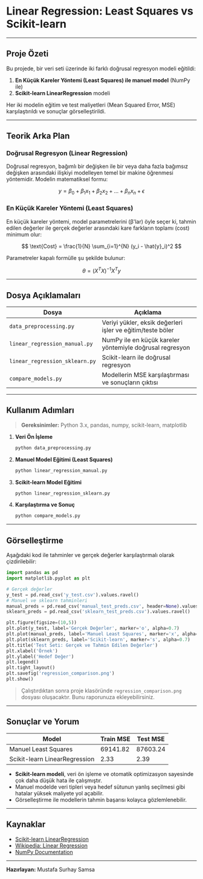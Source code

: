 # Linear Regression: Least Squares vs Scikit-learn
---

## Proje Özeti
Bu projede, bir veri seti üzerinde iki farklı doğrusal regresyon modeli eğitildi:
1. **En Küçük Kareler Yöntemi (Least Squares) ile manuel model** (NumPy ile)
2. **Scikit-learn LinearRegression** modeli

Her iki modelin eğitim ve test maliyetleri (Mean Squared Error, MSE) karşılaştırıldı ve sonuçlar görselleştirildi.

---

## Teorik Arka Plan
### Doğrusal Regresyon (Linear Regression)
Doğrusal regresyon, bağımlı bir değişken ile bir veya daha fazla bağımsız değişken arasındaki ilişkiyi modelleyen temel bir makine öğrenmesi yöntemidir. Modelin matematiksel formu:

$$
y = \beta_0 + \beta_1 x_1 + \beta_2 x_2 + ... + \beta_n x_n + \epsilon
$$

### En Küçük Kareler Yöntemi (Least Squares)
En küçük kareler yöntemi, model parametrelerini (β'lar) öyle seçer ki, tahmin edilen değerler ile gerçek değerler arasındaki kare farkların toplamı (cost) minimum olur:

$$
\text{Cost} = \frac{1}{N} \sum_{i=1}^{N} (y_i - \hat{y}_i)^2
$$

Parametreler kapalı formülle şu şekilde bulunur:

$$
\theta = (X^T X)^{-1} X^T y
$$

---

## Dosya Açıklamaları
| Dosya                      | Açıklama |
|----------------------------|----------|
| `data_preprocessing.py`    | Veriyi yükler, eksik değerleri işler ve eğitim/teste böler |
| `linear_regression_manual.py` | NumPy ile en küçük kareler yöntemiyle doğrusal regresyon |
| `linear_regression_sklearn.py` | Scikit-learn ile doğrusal regresyon |
| `compare_models.py`        | Modellerin MSE karşılaştırması ve sonuçların çıktısı |

---

## Kullanım Adımları
> **Gereksinimler:** Python 3.x, pandas, numpy, scikit-learn, matplotlib

1. **Veri Ön İşleme**
   ```bash
   python data_preprocessing.py
   ```
2. **Manuel Model Eğitimi (Least Squares)**
   ```bash
   python linear_regression_manual.py
   ```
3. **Scikit-learn Model Eğitimi**
   ```bash
   python linear_regression_sklearn.py
   ```
4. **Karşılaştırma ve Sonuç**
   ```bash
   python compare_models.py
   ```

---

## Görselleştirme
Aşağıdaki kod ile tahminler ve gerçek değerler karşılaştırmalı olarak çizdirilebilir:

```python
import pandas as pd
import matplotlib.pyplot as plt

# Gerçek değerler
y_test = pd.read_csv('y_test.csv').values.ravel()
# Manuel ve sklearn tahminleri
manual_preds = pd.read_csv('manual_test_preds.csv', header=None).values.ravel()
sklearn_preds = pd.read_csv('sklearn_test_preds.csv').values.ravel()

plt.figure(figsize=(10,5))
plt.plot(y_test, label='Gerçek Değerler', marker='o', alpha=0.7)
plt.plot(manual_preds, label='Manuel Least Squares', marker='x', alpha=0.7)
plt.plot(sklearn_preds, label='Scikit-learn', marker='s', alpha=0.7)
plt.title('Test Seti: Gerçek ve Tahmin Edilen Değerler')
plt.xlabel('Örnek')
plt.ylabel('Hedef Değer')
plt.legend()
plt.tight_layout()
plt.savefig('regression_comparison.png')
plt.show()
```
> Çalıştırdıktan sonra proje klasöründe `regression_comparison.png` dosyası oluşacaktır. Bunu raporunuza ekleyebilirsiniz.

---

## Sonuçlar ve Yorum
| Model                        | Train MSE   | Test MSE    |
|------------------------------|-------------|-------------|
| Manuel Least Squares         | 69141.82    | 87603.24    |
| Scikit-learn LinearRegression| 2.33        | 2.39        |

- **Scikit-learn modeli**, veri ön işleme ve otomatik optimizasyon sayesinde çok daha düşük hata ile çalışmıştır.
- Manuel modelde veri tipleri veya hedef sütunun yanlış seçilmesi gibi hatalar yüksek maliyete yol açabilir.
- Görselleştirme ile modellerin tahmin başarısı kolayca gözlemlenebilir.

---

## Kaynaklar
- [Scikit-learn LinearRegression](https://scikit-learn.org/stable/modules/generated/sklearn.linear_model.LinearRegression.html)
- [Wikipedia: Linear Regression](https://en.wikipedia.org/wiki/Linear_regression)
- [NumPy Documentation](https://numpy.org/doc/)

---

**Hazırlayan:** Mustafa Surhay Samsa
